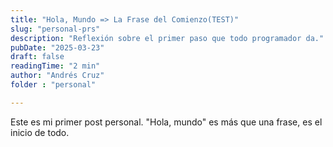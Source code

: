 ```yaml
---
title: "Hola, Mundo => La Frase del Comienzo(TEST)"
slug: "personal-prs"
description: "Reflexión sobre el primer paso que todo programador da."
pubDate: "2025-03-23"
draft: false
readingTime: "2 min"
author: "Andrés Cruz"
folder : "personal"

---
```


Este es mi primer post personal. "Hola, mundo" es más que una frase, es el inicio de todo.
